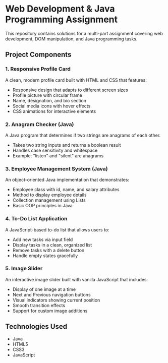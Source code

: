 # Web Development & Java Programming Assignment

This repository contains solutions for a multi-part assignment covering web development, DOM manipulation, and Java programming tasks.

## Project Components

### 1. Responsive Profile Card
A clean, modern profile card built with HTML and CSS that features:
- Responsive design that adapts to different screen sizes
- Profile picture with circular frame
- Name, designation, and bio section
- Social media icons with hover effects
- CSS animations for interactive elements

### 2. Anagram Checker (Java)
A Java program that determines if two strings are anagrams of each other.
- Takes two string inputs and returns a boolean result
- Handles case sensitivity and whitespace
- Example: "listen" and "silent" are anagrams

### 3. Employee Management System (Java)
An object-oriented Java implementation that demonstrates:
- Employee class with id, name, and salary attributes
- Method to display employee details
- Collection management using Lists
- Basic OOP principles in Java

### 4. To-Do List Application
A JavaScript-based to-do list that allows users to:
- Add new tasks via input field
- Display tasks in a clean, organized list
- Remove tasks with a delete button
- Handle empty states gracefully

### 5. Image Slider
An interactive image slider built with vanilla JavaScript that includes:
- Display of one image at a time
- Next and Previous navigation buttons
- Visual indicators showing current position
- Smooth transition effects
- Support for custom image additions



## Technologies Used

- Java
- HTML5
- CSS3
- JavaScript

